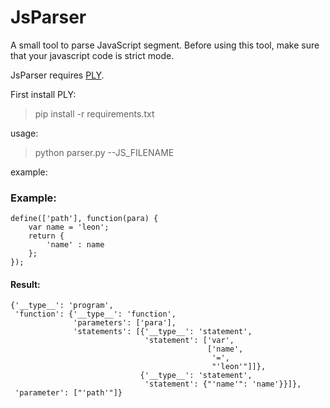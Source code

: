 # JsParser
A small tool to parse JavaScript segment. Before using this tool, make sure that your javascript code is strict mode.

JsParser requires [PLY](http://github.com/dabeaz/ply).

First install PLY:

>	pip install -r requirements.txt
	
usage:

>	python parser.py --JS_FILENAME

example:

>


### Example:
	define(['path'], function(para) {
	    var name = 'leon';
	    return {
	        'name' : name
	    };
	});	
	
#### Result:

	{'__type__': 'program',
	 'function': {'__type__': 'function',
	              'parameters': ['para'],
	              'statements': [{'__type__': 'statement',
	                              'statement': ['var',
	                                            ['name',
	                                             '=',
	                                             "'leon'"]]},
	                             {'__type__': 'statement',
	                              'statement': {"'name'": 'name'}}]},
	 'parameter': ["'path'"]}
	 